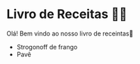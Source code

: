 # Livro de Receitas :woman_cook:



Olá! Bem vindo ao nosso livro de receintas:book:

- Strogonoff de frango
- Pavê